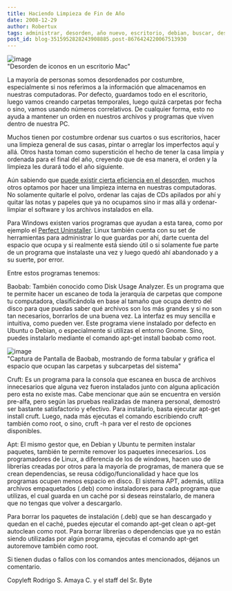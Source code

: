 ```yaml
---
title: Haciendo Limpieza de Fin de Año
date: 2008-12-29
author: Robertux
tags: administrar, desorden, año nuevo, escritorio, debian, buscar, desktop, ubuntu, herramienta
post_id: blog-3515952828243908885.post-8676424220067513930
---
```


![image](https://2.bp.blogspot.com/_jH77WNrMVRA/SVhSFlRpnvI/AAAAAAAAFm8/fxs0W0yHpDY/s400/iconsmess.jpg)    
"Desorden de iconos en un escritorio Mac"

La mayoría de personas somos desordenados por costumbre, especialmente si nos referimos a la información que almacenamos en nuestras computadoras. Por defecto, guardamos todo en el escritorio, luego vamos creando carpetas temporales, luego quizá carpetas por fecha o sino, vamos usando números correlativos. De cualquier forma, esto no ayuda a mantener un orden en nuestros archivos y programas que viven dentro de nuestra PC.

Muchos tienen por costumbre ordenar sus cuartos o sus escritorios, hacer una limpieza general de sus casas, pintar o arreglar los imperfectos aquí y allá. Otros hasta toman como superstición el hecho de tener la casa limpia y ordenada para el final del año, creyendo que de esa manera, el orden y la limpieza les durará todo el año siguiente.

Aún sabiendo que [puede existir cierta eficiencia en el desorden](https://www.srbyte.com/2007/03/es-la-gente-desordenada-ms-productiva.html), muchos otros optamos por hacer una limpieza interna en nuestras computadoras. No solamente quitarle el polvo, ordenar las cajas de CDs apilados por ahí y quitar las notas y papeles que ya no ocupamos sino ir mas allá y ordenar-limpiar el software y los archivos instalados en ella.

Para Windows existen varios programas que ayudan a esta tarea, como por ejemplo el [Perfect Uninstaller](https://www.freedownloadmanager.org/downloads/Perfect_Uninstaller_55181_p/). Linux también cuenta con su set de herramientas para administrar lo que guardas por ahí, darte cuenta del espacio que ocupa y si realmente está siendo útil o si solamente fue parte de un programa que instalaste una vez y luego quedó ahí abandonado y a su suerte, por error.

Entre estos programas tenemos:

Baobab: También conocido como Disk Usage Analyzer. Es un programa que te permite hacer un escaneo de toda la jerarquía de carpetas que compone tu computadora, clasificándola en base al tamaño que ocupa dentro del disco para que puedas saber qué archivos son los más grandes y si no son tan necesarios, borrarlos de una buena vez. La interfaz es muy sencilla e intuitiva, como pueden ver. Este programa viene instalado por defecto en Ubuntu o Debian, o especialmente si utilizas el entorno Gnome. Sino, puedes instalarlo mediante el comando apt-get install baobab como root.

![image](https://1.bp.blogspot.com/_jH77WNrMVRA/SVhWVPmG4hI/AAAAAAAAFnE/9gy2ZnfS_Kw/s400/baobab.png)    
"Captura de Pantalla de Baobab, mostrando de forma tabular y gráfica el espacio
que ocupan las carpetas y subcarpetas del sistema"

Cruft: Es un programa para la consola que escanea en busca de archivos innecesarios que alguna vez fueron instalados junto con alguna aplicación pero esta no existe mas. Cabe mencionar que aún se encuentra en versión pre-alfa, pero según las pruebas realizadas de manera personal, demostró ser bastante satisfactorio y efectivo. Para instalarlo, basta ejecutar apt-get install cruft. Luego, nada más ejecutas el comando escribiendo cruft también como root, o sino, cruft -h para ver el resto de opciones disponibles.

Apt: El mismo gestor que, en Debian y Ubuntu te permiten instalar paquetes, también te permite remover los paquetes innecesarios. Los programadores de Linux, a diferencia de los de windows, hacen uso de librerías creadas por otros para la mayoría de programas, de manera que se crean dependencias, se reusa código/funcionalidad y hace que los programas ocupen menos espacio en disco. El sistema APT, además, utiliza archivos empaquetados (.deb) como instaladores para cada programa que utilizas, el cual guarda en un caché por si deseas reinstalarlo, de manera que no tengas que volver a descargarlo.

Para borrar los paquetes de instalación (.deb) que se han descargado y quedan en el caché, puedes ejecutar el comando apt-get clean o apt-get autoclean como root. Para borrar librerías o dependencias que ya no están siendo utilizadas por algún programa, ejecutas el comando apt-get autoremove también como root.

Si tienen dudas o fallos con los comandos antes mencionados, déjanos un comentario.

Copyleft Rodrigo S. Amaya C. y el staff del Sr. Byte